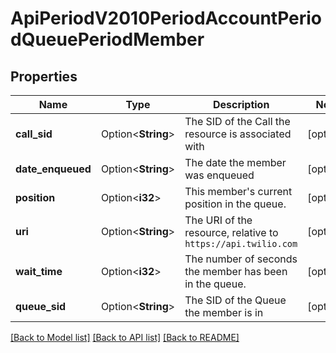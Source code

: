 # ApiPeriodV2010PeriodAccountPeriodQueuePeriodMember

## Properties

Name | Type | Description | Notes
------------ | ------------- | ------------- | -------------
**call_sid** | Option<**String**> | The SID of the Call the resource is associated with | [optional]
**date_enqueued** | Option<**String**> | The date the member was enqueued | [optional]
**position** | Option<**i32**> | This member's current position in the queue. | [optional]
**uri** | Option<**String**> | The URI of the resource, relative to `https://api.twilio.com` | [optional]
**wait_time** | Option<**i32**> | The number of seconds the member has been in the queue. | [optional]
**queue_sid** | Option<**String**> | The SID of the Queue the member is in | [optional]

[[Back to Model list]](../README.md#documentation-for-models) [[Back to API list]](../README.md#documentation-for-api-endpoints) [[Back to README]](../README.md)


